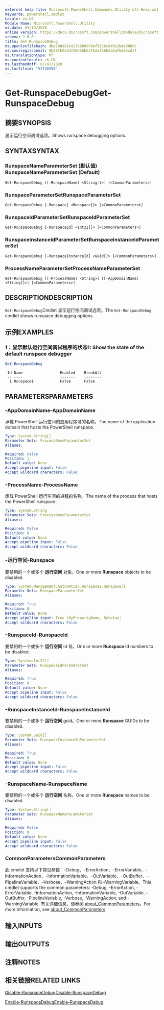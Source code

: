 ```yaml
---
external help file: Microsoft.PowerShell.Commands.Utility.dll-Help.xml
keywords: powershell,cmdlet
Locale: en-US
Module Name: Microsoft.PowerShell.Utility
ms.date: 03/19/2020
online version: https://docs.microsoft.com/powershell/module/microsoft.powershell.utility/get-runspacedebug?view=powershell-6&WT.mc_id=ps-gethelp
schema: 2.0.0
title: Get-RunspaceDebug
ms.openlocfilehash: dbe78dd81641786b0079ef5326c849c2bde008dc
ms.sourcegitcommit: 9b28fb9a3d72655bb63f62af18b3a5af6a05cd3f
ms.translationtype: MT
ms.contentlocale: zh-CN
ms.lasthandoff: 07/07/2020
ms.locfileid: "93198590"
---
```

# <span data-ttu-id="264a3-103">Get-RunspaceDebug</span><span class="sxs-lookup"><span data-stu-id="264a3-103">Get-RunspaceDebug</span></span>

## <span data-ttu-id="264a3-104">摘要</span><span class="sxs-lookup"><span data-stu-id="264a3-104">SYNOPSIS</span></span>
<span data-ttu-id="264a3-105">显示运行空间调试选项。</span><span class="sxs-lookup"><span data-stu-id="264a3-105">Shows runspace debugging options.</span></span>

## <span data-ttu-id="264a3-106">SYNTAX</span><span class="sxs-lookup"><span data-stu-id="264a3-106">SYNTAX</span></span>

### <span data-ttu-id="264a3-107">RunspaceNameParameterSet (默认值) </span><span class="sxs-lookup"><span data-stu-id="264a3-107">RunspaceNameParameterSet (Default)</span></span>

```
Get-RunspaceDebug [[-RunspaceName] <String[]>] [<CommonParameters>]
```

### <span data-ttu-id="264a3-108">RunspaceParameterSet</span><span class="sxs-lookup"><span data-stu-id="264a3-108">RunspaceParameterSet</span></span>

```
Get-RunspaceDebug [-Runspace] <Runspace[]> [<CommonParameters>]
```

### <span data-ttu-id="264a3-109">RunspaceIdParameterSet</span><span class="sxs-lookup"><span data-stu-id="264a3-109">RunspaceIdParameterSet</span></span>

```
Get-RunspaceDebug [-RunspaceId] <Int32[]> [<CommonParameters>]
```

### <span data-ttu-id="264a3-110">RunspaceInstanceIdParameterSet</span><span class="sxs-lookup"><span data-stu-id="264a3-110">RunspaceInstanceIdParameterSet</span></span>

```
Get-RunspaceDebug [-RunspaceInstanceId] <Guid[]> [<CommonParameters>]
```

### <span data-ttu-id="264a3-111">ProcessNameParameterSet</span><span class="sxs-lookup"><span data-stu-id="264a3-111">ProcessNameParameterSet</span></span>

```
Get-RunspaceDebug [[-ProcessName] <String>] [[-AppDomainName] <String[]>] [<CommonParameters>]
```

## <span data-ttu-id="264a3-112">DESCRIPTION</span><span class="sxs-lookup"><span data-stu-id="264a3-112">DESCRIPTION</span></span>

<span data-ttu-id="264a3-113">`Get-RunspaceDebug`Cmdlet 显示运行空间调试选项。</span><span class="sxs-lookup"><span data-stu-id="264a3-113">The `Get-RunspaceDebug` cmdlet shows runspace debugging options.</span></span>

## <span data-ttu-id="264a3-114">示例</span><span class="sxs-lookup"><span data-stu-id="264a3-114">EXAMPLES</span></span>

### <span data-ttu-id="264a3-115">1：显示默认运行空间调试程序的状态</span><span class="sxs-lookup"><span data-stu-id="264a3-115">1: Show the state of the default runspace debugger</span></span>

```powershell
Get-RunspaceDebug
```

```Output
 Id Name                 Enabled    BreakAll
 -- ----                 -------    --------
  1 Runspace1            False      False
```

## <span data-ttu-id="264a3-116">PARAMETERS</span><span class="sxs-lookup"><span data-stu-id="264a3-116">PARAMETERS</span></span>

### <span data-ttu-id="264a3-117">-AppDomainName</span><span class="sxs-lookup"><span data-stu-id="264a3-117">-AppDomainName</span></span>

<span data-ttu-id="264a3-118">承载 PowerShell 运行空间的应用程序域的名称。</span><span class="sxs-lookup"><span data-stu-id="264a3-118">The name of the application domain that hosts the PowerShell runspace.</span></span>

```yaml
Type: System.String[]
Parameter Sets: ProcessNameParameterSet
Aliases:

Required: False
Position: 1
Default value: None
Accept pipeline input: False
Accept wildcard characters: False
```

### <span data-ttu-id="264a3-119">-ProcessName</span><span class="sxs-lookup"><span data-stu-id="264a3-119">-ProcessName</span></span>

<span data-ttu-id="264a3-120">承载 PowerShell 运行空间的进程的名称。</span><span class="sxs-lookup"><span data-stu-id="264a3-120">The name of the process that hosts the PowerShell runspace.</span></span>

```yaml
Type: System.String
Parameter Sets: ProcessNameParameterSet
Aliases:

Required: False
Position: 0
Default value: None
Accept pipeline input: False
Accept wildcard characters: False
```

### <span data-ttu-id="264a3-121">-运行空间</span><span class="sxs-lookup"><span data-stu-id="264a3-121">-Runspace</span></span>

<span data-ttu-id="264a3-122">要禁用的一个或多个 **运行空间** 对象。</span><span class="sxs-lookup"><span data-stu-id="264a3-122">One or more **Runspace** objects to be disabled.</span></span>

```yaml
Type: System.Management.Automation.Runspaces.Runspace[]
Parameter Sets: RunspaceParameterSet
Aliases:

Required: True
Position: 0
Default value: None
Accept pipeline input: True (ByPropertyName, ByValue)
Accept wildcard characters: False
```

### <span data-ttu-id="264a3-123">-RunspaceId</span><span class="sxs-lookup"><span data-stu-id="264a3-123">-RunspaceId</span></span>

<span data-ttu-id="264a3-124">要禁用的一个或多个 **运行空间** Id 号。</span><span class="sxs-lookup"><span data-stu-id="264a3-124">One or more **Runspace** Id numbers to be disabled.</span></span>

```yaml
Type: System.Int32[]
Parameter Sets: RunspaceIdParameterSet
Aliases:

Required: True
Position: 0
Default value: None
Accept pipeline input: False
Accept wildcard characters: False
```

### <span data-ttu-id="264a3-125">-RunspaceInstanceId</span><span class="sxs-lookup"><span data-stu-id="264a3-125">-RunspaceInstanceId</span></span>

<span data-ttu-id="264a3-126">要禁用的一个或多个 **运行空间** guid。</span><span class="sxs-lookup"><span data-stu-id="264a3-126">One or more **Runspace** GUIDs to be disabled.</span></span>

```yaml
Type: System.Guid[]
Parameter Sets: RunspaceInstanceIdParameterSet
Aliases:

Required: True
Position: 0
Default value: None
Accept pipeline input: False
Accept wildcard characters: False
```

### <span data-ttu-id="264a3-127">-RunspaceName</span><span class="sxs-lookup"><span data-stu-id="264a3-127">-RunspaceName</span></span>

<span data-ttu-id="264a3-128">要禁用的一个或多个 **运行空间** 名称。</span><span class="sxs-lookup"><span data-stu-id="264a3-128">One or more **Runspace** names to be disabled.</span></span>

```yaml
Type: System.String[]
Parameter Sets: RunspaceNameParameterSet
Aliases:

Required: False
Position: 0
Default value: None
Accept pipeline input: False
Accept wildcard characters: False
```

### <span data-ttu-id="264a3-129">CommonParameters</span><span class="sxs-lookup"><span data-stu-id="264a3-129">CommonParameters</span></span>

<span data-ttu-id="264a3-130">此 cmdlet 支持以下常见参数：-Debug、-ErrorAction、-ErrorVariable、-InformationAction、-InformationVariable、-OutVariable、-OutBuffer、-PipelineVariable、-Verbose、-WarningAction 和 -WarningVariable。</span><span class="sxs-lookup"><span data-stu-id="264a3-130">This cmdlet supports the common parameters: -Debug, -ErrorAction, -ErrorVariable, -InformationAction, -InformationVariable, -OutVariable, -OutBuffer, -PipelineVariable, -Verbose, -WarningAction, and -WarningVariable.</span></span> <span data-ttu-id="264a3-131">有关详细信息，请参阅 [about_CommonParameters](https://go.microsoft.com/fwlink/?LinkID=113216)。</span><span class="sxs-lookup"><span data-stu-id="264a3-131">For more information, see [about_CommonParameters](https://go.microsoft.com/fwlink/?LinkID=113216).</span></span>

## <span data-ttu-id="264a3-132">输入</span><span class="sxs-lookup"><span data-stu-id="264a3-132">INPUTS</span></span>

## <span data-ttu-id="264a3-133">输出</span><span class="sxs-lookup"><span data-stu-id="264a3-133">OUTPUTS</span></span>

## <span data-ttu-id="264a3-134">注释</span><span class="sxs-lookup"><span data-stu-id="264a3-134">NOTES</span></span>

## <span data-ttu-id="264a3-135">相关链接</span><span class="sxs-lookup"><span data-stu-id="264a3-135">RELATED LINKS</span></span>

[<span data-ttu-id="264a3-136">Disable-RunspaceDebug</span><span class="sxs-lookup"><span data-stu-id="264a3-136">Disable-RunspaceDebug</span></span>](Disable-RunspaceDebug.md)

[<span data-ttu-id="264a3-137">Enable-RunspaceDebug</span><span class="sxs-lookup"><span data-stu-id="264a3-137">Enable-RunspaceDebug</span></span>](Enable-RunspaceDebug.md)
